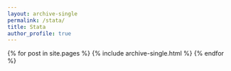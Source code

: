 ```yaml
---
layout: archive-single
permalink: /stata/
title: Stata
author_profile: true
---
```



{% for post in site.pages %} 
    {% include archive-single.html %} 
{% endfor %}